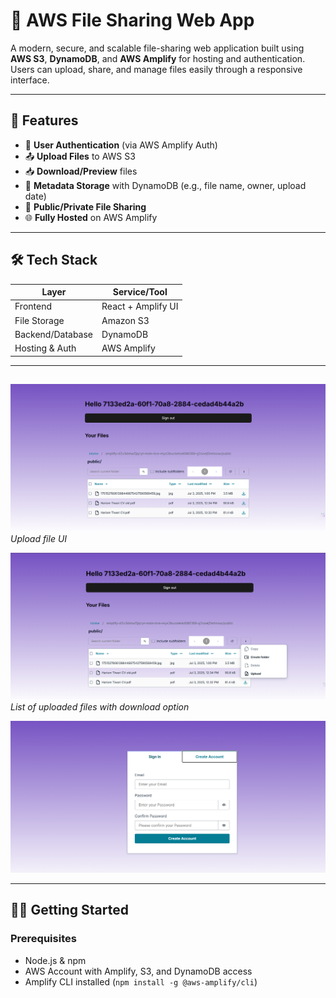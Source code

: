 # 📁 AWS File Sharing Web App

A modern, secure, and scalable file-sharing web application built using **AWS S3**, **DynamoDB**, and **AWS Amplify** for hosting and authentication. Users can upload, share, and manage files easily through a responsive interface.

---

## 🚀 Features

- 🔐 **User Authentication** (via AWS Amplify Auth)
- 📤 **Upload Files** to AWS S3
- 📥 **Download/Preview** files
- 📄 **Metadata Storage** with DynamoDB (e.g., file name, owner, upload date)
- 📎 **Public/Private File Sharing**
- 🌐 **Fully Hosted** on AWS Amplify

---

## 🛠️ Tech Stack

| Layer              | Service/Tool        |
|-------------------|---------------------|
| Frontend          | React + Amplify UI  |
| File Storage      | Amazon S3           |
| Backend/Database  | DynamoDB            |
| Hosting & Auth    | AWS Amplify         |

---

##

![Upload Screen](https://github.com/Hariomtiwari2/AWS-STORAGE-BROWSER/raw/main/Screenshot%202025-07-03%20190448.png)
*Upload file UI*

![Uploaded Files View](https://github.com/Hariomtiwari2/AWS-STORAGE-BROWSER/raw/main/Screenshot%202025-07-03%20190506.png)
*List of uploaded files with download option*

![Authentication Page](https://github.com/Hariomtiwari2/AWS-STORAGE-BROWSER/raw/main/Screenshot%202025-07-03%20190615.png)

---

## 🧑‍💻 Getting Started

### Prerequisites

- Node.js & npm
- AWS Account with Amplify, S3, and DynamoDB access
- Amplify CLI installed (`npm install -g @aws-amplify/cli`)

